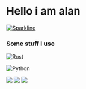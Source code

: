 # Hello i am alan


[![Sparkline](https://stars.medv.io/alannxq/badges.svg)](https://stars.medv.io/alannxq/badges)

### Some stuff I use
![Rust](https://img.shields.io/badge/rust-%23000000.svg?style=for-the-badge&logo=rust&logoColor=white)

![Python](https://img.shields.io/badge/python-3670A0?style=for-the-badge&logo=python&logoColor=ffdd54)

![](https://img.shields.io/badge/Arch-gray?style=flat&logo=Arch%20Linux&label=OS&color=FFF0F5)
![](https://img.shields.io/badge/St-gray?style=flat&logo=suckless&label=Terminal&color=FAEBD7)
![](https://img.shields.io/badge/Sublime-gray?style=flat&logo=sublime-text&label=Editor&color=F0F8FF)
